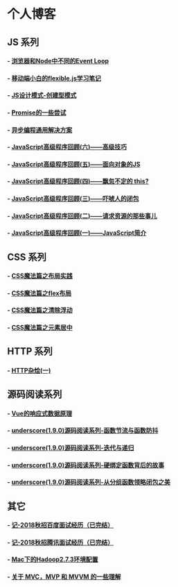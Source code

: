 个人博客
===

## JS 系列
#### - [浏览器和Node中不同的Event Loop](https://zhuyali.com.cn/2018/08/02/%E6%B5%8F%E8%A7%88%E5%99%A8%E5%92%8CNode%E4%B8%AD%E4%B8%8D%E5%90%8C%E7%9A%84Event-Loop/)
#### - [移动端小白的flexible.js学习笔记](https://zhuyali.com.cn/2018/06/22/flexible-js%E5%AD%A6%E4%B9%A0%E7%AC%94%E8%AE%B0/)
#### - [JS设计模式-创建型模式](https://zhuyali.com.cn/2018/04/25/JS%E8%AE%BE%E8%AE%A1%E6%A8%A1%E5%BC%8F-%E5%88%9B%E5%BB%BA%E5%9E%8B%E6%A8%A1%E5%BC%8F/)
#### - [Promise的一些尝试](https://zhuyali.com.cn/2018/03/05/Promise%E7%9A%84%E4%B8%80%E4%BA%9B%E5%B0%9D%E8%AF%95/)
#### - [异步编程通用解决方案](https://zhuyali.com.cn/2018/02/26/%E5%BC%82%E6%AD%A5%E7%BC%96%E7%A8%8B%E9%80%9A%E7%94%A8%E8%A7%A3%E5%86%B3%E6%96%B9%E6%A1%88/)
#### - [JavaScript高级程序回顾(六)——高级技巧](https://zhuyali.com.cn/2018/01/15/%E9%AB%98%E7%BA%A7%E6%8A%80%E5%B7%A7/)
#### - [JavaScript高级程序回顾(五)——面向对象的JS](https://zhuyali.com.cn/2018/01/12/%E9%9D%A2%E5%90%91%E5%AF%B9%E8%B1%A1%E7%9A%84JS/)
#### - [JavaScript高级程序回顾(四)——飘忽不定的 this?](https://zhuyali.com.cn/2018/01/11/%E9%A3%98%E5%BF%BD%E4%B8%8D%E5%AE%9A%E7%9A%84-this/)
#### - [JavaScript高级程序回顾(三)——吓唬人的闭包](https://zhuyali.com.cn/2018/01/09/%E5%90%93%E5%94%AC%E4%BA%BA%E7%9A%84%E9%97%AD%E5%8C%85/)
#### - [JavaScript高级程序回顾(二)——请求资源的那些事儿](https://zhuyali.com.cn/2018/01/09/JavaScript%E9%AB%98%E7%BA%A7%E7%A8%8B%E5%BA%8F%E5%9B%9E%E9%A1%BE-%E4%BA%8C-%E2%80%94%E2%80%94%E8%AF%B7%E6%B1%82%E8%B5%84%E6%BA%90%E7%9A%84%E9%82%A3%E4%BA%9B%E4%BA%8B%E5%84%BF/)
#### - [JavaScript高级程序回顾(一)——JavaScript简介](https://zhuyali.com.cn/2018/01/08/JavaScript%E9%AB%98%E7%BA%A7%E7%A8%8B%E5%BA%8F%E5%9B%9E%E9%A1%BE-%E4%B8%80-%E2%80%94%E2%80%94JS%E7%9A%84%E5%8F%91%E5%B1%95%E5%8E%86%E7%A8%8B/)

## CSS 系列
#### - [CSS魔法篇之布局实践](https://zhuyali.com.cn/2018/03/07/CSS%E9%AD%94%E6%B3%95%E7%AF%87%E4%B9%8B%E5%B8%83%E5%B1%80%E5%AE%9E%E8%B7%B5/)
#### - [CSS魔法篇之flex布局](https://zhuyali.com.cn/2018/03/07/CSS%E9%AD%94%E6%B3%95%E7%AF%87%E4%B9%8Bflex%E5%B8%83%E5%B1%80/)
#### - [CSS魔法篇之清除浮动](https://zhuyali.com.cn/2018/01/31/CSS%E9%AD%94%E6%B3%95%E7%AF%87%E4%B9%8B%E6%B8%85%E9%99%A4%E6%B5%AE%E5%8A%A8/)
#### - [CSS魔法篇之元素居中](https://zhuyali.com.cn/2017/11/15/CSS%E5%B1%85%E4%B8%AD%E5%AE%9A%E4%BD%8D%E7%9A%84%E9%AD%94%E6%B3%95/)

## HTTP 系列
#### - [HTTP杂烩(一)](https://zhuyali.com.cn/2018/01/08/HTTP%E6%9D%82%E7%83%A9-%E4%B8%80/)

## 源码阅读系列
#### - [Vue的响应式数据原理](https://zhuyali.com.cn/2018/04/26/Vue%E7%9A%84%E5%93%8D%E5%BA%94%E5%BC%8F%E6%95%B0%E6%8D%AE%E5%8E%9F%E7%90%86/)
#### - [underscore(1.9.0)源码阅读系列-函数节流与函数防抖](https://zhuyali.com.cn/2018/06/06/underscore%E6%BA%90%E7%A0%81%E9%98%85%E8%AF%BB%E7%B3%BB%E5%88%97-%E5%87%BD%E6%95%B0%E8%8A%82%E6%B5%81%E4%B8%8E%E5%87%BD%E6%95%B0%E9%98%B2%E6%8A%96/)
#### - [underscore(1.9.0)源码阅读系列-迭代与递归](https://zhuyali.com.cn/2018/05/29/underscore%E6%BA%90%E7%A0%81%E9%98%85%E8%AF%BB%E7%B3%BB%E5%88%97-%E8%BF%AD%E4%BB%A3%E4%B8%8E%E9%80%92%E5%BD%92/)
#### - [underscore(1.9.0)源码阅读系列-硬绑定函数背后的故事](https://zhuyali.com.cn/2018/05/24/underscore%E6%BA%90%E7%A0%81%E9%98%85%E8%AF%BB%E7%B3%BB%E5%88%97-%E7%A1%AC%E7%BB%91%E5%AE%9A%E5%87%BD%E6%95%B0%E8%83%8C%E5%90%8E%E7%9A%84%E6%95%85%E4%BA%8B/)
#### - [underscore(1.9.0)源码阅读系列-从分组函数领略闭包之美](https://zhuyali.com.cn/2018/05/22/underscore%E6%BA%90%E7%A0%81%E9%98%85%E8%AF%BB%E7%B3%BB%E5%88%97-%E4%BB%8E%E5%88%86%E7%BB%84%E5%87%BD%E6%95%B0%E9%A2%86%E7%95%A5%E9%97%AD%E5%8C%85%E4%B9%8B%E7%BE%8E/)

## 其它
#### - [记-2018秋招百度面试经历（已完结）](http://zhuyali.com.cn/2018/08/20/%E8%AE%B0-2018%E7%A7%8B%E6%8B%9B%E7%99%BE%E5%BA%A6%E9%9D%A2%E8%AF%95%E7%BB%8F%E5%8E%86/)
#### - [记-2018秋招腾讯面试经历（已完结）](https://zhuyali.com.cn/2018/08/15/%E8%AE%B0-2018%E7%A7%8B%E6%8B%9B%E8%85%BE%E8%AE%AF%E9%9D%A2%E8%AF%95%E7%BB%8F%E5%8E%86/)
#### - [Mac下的Hadoop2.7.3环境配置](https://zhuyali.com.cn/2017/12/19/Mac%E4%B8%8B%E7%9A%84Hadoop2-7-3%E7%8E%AF%E5%A2%83%E9%85%8D%E7%BD%AE/)
#### - [关于 MVC，MVP 和 MVVM 的一些理解](https://zhuyali.com.cn/2017/11/27/%E5%85%B3%E4%BA%8E-MVC%EF%BC%8CMVP-%E5%92%8C-MVVM-%E7%9A%84%E4%B8%80%E4%BA%9B%E7%90%86%E8%A7%A3/)
